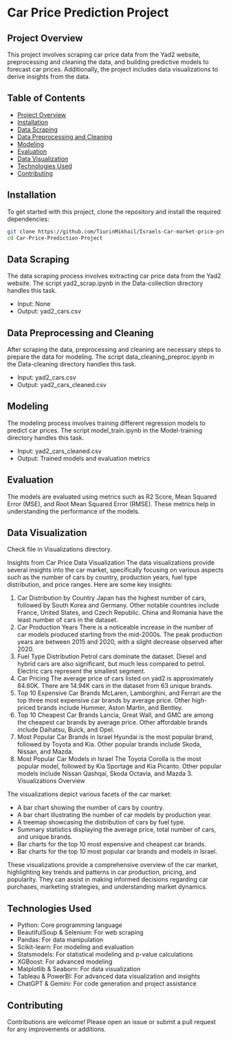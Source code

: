 # Car Price Prediction Project

## Project Overview

This project involves scraping car price data from the Yad2 website, preprocessing and cleaning the data, and building predictive models to forecast car prices. Additionally, the project includes data visualizations to derive insights from the data.

## Table of Contents

- [Project Overview](#project-overview)
- [Installation](#installation)
- [Data Scraping](#data-scraping)
- [Data Preprocessing and Cleaning](#data-preprocessing-and-cleaning)
- [Modeling](#modeling)
- [Evaluation](#evaluation)
- [Data Visualization](#data-visualization)
- [Technologies Used](#technologies-used)
- [Contributing](#contributing)

## Installation

To get started with this project, clone the repository and install the required dependencies:

```bash
git clone https://github.com/TiurinMikhail/Israels-Car-market-price-predictor
cd Car-Price-Prediction-Project
```

## Data Scraping
The data scraping process involves extracting car price data from the Yad2 website. The script yad2_scrap.ipynb in the Data-collection directory handles this task.
- Input: None
- Output: yad2_cars.csv

## Data Preprocessing and Cleaning
After scraping the data, preprocessing and cleaning are necessary steps to prepare the data for modeling. The script data_cleaning_preproc.ipynb in the Data-cleaning directory handles this task.

- Input: yad2_cars.csv
- Output: yad2_cars_cleaned.csv

## Modeling
The modeling process involves training different regression models to predict car prices. The script model_train.ipynb in the Model-training directory handles this task.

- Input: yad2_cars_cleaned.csv
- Output: Trained models and evaluation metrics

## Evaluation
The models are evaluated using metrics such as R2 Score, Mean Squared Error (MSE), and Root Mean Squared Error (RMSE). These metrics help in understanding the performance of the models.

## Data Visualization
Check file in Visualizations directory.


Insights from Car Price Data Visualization
The data visualizations provide several insights into the car market, specifically focusing on various aspects such as the number of cars by country, production years, fuel type distribution, and price ranges. Here are some key insights:

1. Car Distribution by Country
Japan has the highest number of cars, followed by South Korea and Germany.
Other notable countries include France, United States, and Czech Republic.
China and Romania have the least number of cars in the dataset.
2. Car Production Years
There is a noticeable increase in the number of car models produced starting from the mid-2000s.
The peak production years are between 2015 and 2020, with a slight decrease observed after 2020.
3. Fuel Type Distribution
Petrol cars dominate the dataset.
Diesel and hybrid cars are also significant, but much less compared to petrol.
Electric cars represent the smallest segment.
4. Car Pricing
The average price of cars listed on yad2 is approximately 84.60K.
There are 14.94K cars in the dataset from 63 unique brands.
5. Top 10 Expensive Car Brands
McLaren, Lamborghini, and Ferrari are the top three most expensive car brands by average price.
Other high-priced brands include Hummer, Aston Martin, and Bentley.
6. Top 10 Cheapest Car Brands
Lancia, Great Wall, and GMC are among the cheapest car brands by average price.
Other affordable brands include Daihatsu, Buick, and Opel.
7. Most Popular Car Brands in Israel
Hyundai is the most popular brand, followed by Toyota and Kia.
Other popular brands include Skoda, Nissan, and Mazda.
8. Most Popular Car Models in Israel
The Toyota Corolla is the most popular model, followed by Kia Sportage and Kia Picanto.
Other popular models include Nissan Qashqai, Skoda Octavia, and Mazda 3.
Visualizations Overview

The visualizations depict various facets of the car market:

- A bar chart showing the number of cars by country.
- A bar chart illustrating the number of car models by production year.
- A treemap showcasing the distribution of cars by fuel type.
- Summary statistics displaying the average price, total number of cars, and unique brands.
- Bar charts for the top 10 most expensive and cheapest car brands.
- Bar charts for the top 10 most popular car brands and models in Israel.

These visualizations provide a comprehensive overview of the car market, highlighting key trends and patterns in car production, pricing, and popularity. They can assist in making informed decisions regarding car purchases, marketing strategies, and understanding market dynamics.
## Technologies Used
- Python: Core programming language
- BeautifulSoup & Selenium: For web scraping
- Pandas: For data manipulation
- Scikit-learn: For modeling and evaluation
- Statsmodels: For statistical modeling and p-value calculations
- XGBoost: For advanced modeling
- Matplotlib & Seaborn: For data visualization
- Tableau & PowerBI: For advanced data visualization and insights
- ChatGPT & Gemini: For code generation and project assistance
## Contributing

Contributions are welcome! Please open an issue or submit a pull request for any improvements or additions.